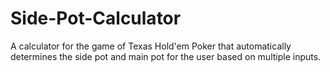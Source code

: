 # Side-Pot-Calculator
A calculator for the game of Texas Hold'em Poker that automatically determines the side pot and main pot for the user based on multiple inputs. 
